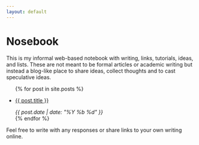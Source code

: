 ```yaml
---
layout: default
---
```


# Nosebook

This is my informal web-based notebook with writing, links, tutorials, ideas, and lists. These are not meant to be formal articles or academic writing but instead a blog-like place to share ideas, collect thoughts and to cast speculative ideas.

<ul>
  {% for post in site.posts %}
  <li>
    <p>
      <a href="{{ site.baseurl }}{{ post.url }}">
     {{ post.title }}
     </a>
    </p>
      <em>
	{{ post.date | date: "%Y %b %d" }}
      </em>
      </li>
  {% endfor %}
</ul>

Feel free to write with any responses or share links to your own writing online.
